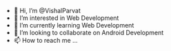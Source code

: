- 👋 Hi, I’m @VishalParvat
- 👀 I’m interested in Web Development
- 🌱 I’m currently learning Web Development
- 💞️ I’m looking to collaborate on Android Development
- 📫 How to reach me ...

<!---
VishalParvat/VishalParvat is a ✨ special ✨ repository because its `README.md` (this file) appears on your GitHub profile.
You can click the Preview link to take a look at your changes.
--->
